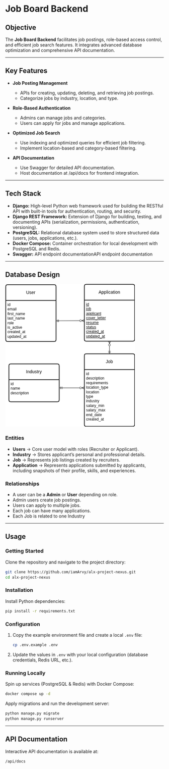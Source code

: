 # Job Board Backend

## Objective

The **Job Board Backend** facilitates job postings, role-based access control, and efficient job search features. It integrates advanced database optimization and comprehensive API documentation.

---

## Key Features

* **Job Posting Management**

  * APIs for creating, updating, deleting, and retrieving job postings.
  * Categorize jobs by industry, location, and type.

* **Role-Based Authentication**

  * Admins can manage jobs and categories.
  * Users can apply for jobs and manage applications.

* **Optimized Job Search**

  * Use indexing and optimized queries for efficient job filtering.
  * Implement location-based and category-based filtering.

* **API Documentation**

  * Use Swagger for detailed API documentation.
  * Host documentation at /api/docs for frontend integration.

---

## Tech Stack

* **Django:** High-level Python web framework used for building the RESTful API with built-in tools for authentication, routing, and security.
* **Django REST Framework:** Extension of Django for building, testing, and documenting APIs (serialization, permissions, authentication, versioning).
* **PostgreSQL:** Relational database system used to store structured data (users, jobs, applications, etc.).
* **Docker Compose:** Container orchestration for local development with PostgreSQL and Redis.
* **Swagger:** API endpoint documentationAPI endpoint documentation

---

## Database Design

![ERD Image](./erd.png)

### Entities

* **Users** → Core user model with roles (Recruiter or Applicant).
* **Industry** → Stores applicant’s personal and professional details.
* **Job** → Represents job listings created by recruiters.
* **Application** → Represents applications submitted by applicants, including snapshots of their profile, skills, and experiences.

### Relationships

* A user can be a **Admin** or **User** depending on role.
* Admin users create job postings.
* Users can apply to multiple jobs.
* Each job can have many applications.
* Each Job is related to one Industry

---

## Usage

### Getting Started

Clone the repository and navigate to the project directory:

```bash
git clone https://github.com/iamArvy/alx-project-nexus.git
cd alx-project-nexus
```

### Installation

Install Python dependencies:

```bash
pip install -r requirements.txt
```

### Configuration

1. Copy the example environment file and create a local `.env` file:

   ```bash
   cp .env.example .env
   ```

2. Update the values in `.env` with your local configuration (database credentials, Redis URL, etc.).

### Running Locally

Spin up services (PostgreSQL & Redis) with Docker Compose:

```bash
docker compose up -d
```

Apply migrations and run the development server:

```bash
python manage.py migrate
python manage.py runserver
```

---

## API Documentation

Interactive API documentation is available at:

```file
/api/docs
```
